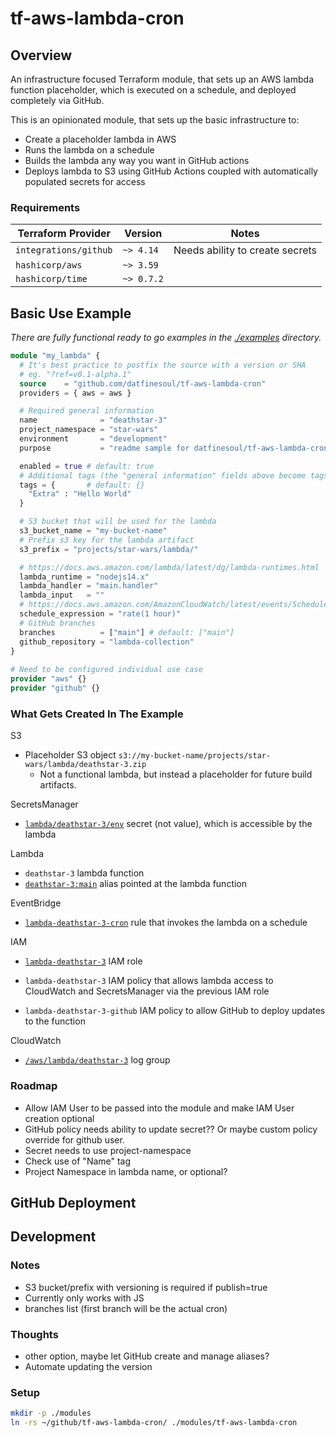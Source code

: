 # tf-aws-lambda-cron

## Overview

An infrastructure focused Terraform module, that sets up an AWS lambda function placeholder, which is executed on a schedule, and deployed completely via GitHub.

This is an opinionated module, that sets up the basic infrastructure to:

- Create a placeholder lambda in AWS
- Runs the lambda on a schedule
- Builds the lambda any way you want in GitHub actions
- Deploys lambda to S3 using GitHub Actions coupled with automatically populated secrets for access

### Requirements

| Terraform Provider    | Version    | Notes                           |
| --------------------- | ---------- | ------------------------------- |
| `integrations/github` | `~> 4.14`  | Needs ability to create secrets |
| `hashicorp/aws`       | `~> 3.59`  |                                 |
| `hashicorp/time`      | `~> 0.7.2` |                                 |

## Basic Use Example

*There are fully functional ready to go examples in the [./examples](./examples) directory.*

```terraform
module "my_lambda" {
  # It's best practice to postfix the source with a version or SHA
  # eg. "?ref=v0.1-alpha.1"
  source    = "github.com/datfinesoul/tf-aws-lambda-cron"
  providers = { aws = aws }

  # Required general information
  name              = "deathstar-3"
  project_namespace = "star-wars"
  environment       = "development"
  purpose           = "readme sample for datfinesoul/tf-aws-lambda-cron"

  enabled = true # default: true
  # Additional tags (the "general information" fields above become tags by default)
  tags = {       # default: {}
    "Extra" : "Hello World"
  }

  # S3 bucket that will be used for the lambda
  s3_bucket_name = "my-bucket-name"
  # Prefix s3 key for the lambda artifact
  s3_prefix = "projects/star-wars/lambda/"

  # https://docs.aws.amazon.com/lambda/latest/dg/lambda-runtimes.html
  lambda_runtime = "nodejs14.x"
  lambda_handler = "main.handler"
  lambda_input   = ""
  # https://docs.aws.amazon.com/AmazonCloudWatch/latest/events/ScheduledEvents.html
  schedule_expression = "rate(1 hour)"
  # GitHub branches
  branches          = ["main"] # default: ["main"]
  github_repository = "lambda-collection"
}
    
# Need to be configured individual use case
provider "aws" {}
provider "github" {}
```

### What Gets Created In The Example

S3

- Placeholder S3 object `s3://my-bucket-name/projects/star-wars/lambda/deathstar-3.zip`
  - Not a functional lambda, but instead a placeholder for future build artifacts.

SecretsManager

- [`lambda/deathstar-3/env`](https://ap-northeast-1.console.aws.amazon.com/secretsmanager/home?region=ap-northeast-1#!/secret?name=lambda%2Fdeathstar-3%2Fenv) secret (not value), which is accessible by the lambda

Lambda

- `deathstar-3` lambda function
- [`deathstar-3:main`](https://ap-northeast-1.console.aws.amazon.com/lambda/home?region=ap-northeast-1#/functions/deathstar-3?tab=versions) alias pointed at the lambda function

EventBridge

- [`lambda-deathstar-3-cron`](https://ap-northeast-1.console.aws.amazon.com/events/home?region=ap-northeast-1#/eventbus/default/rules/lambda-deathstar-3-cron) rule that invokes the lambda on a schedule

IAM

- [`lambda-deathstar-3`](https://console.aws.amazon.com/iam/home#/roles/lambda-deathstar-3) IAM role

- `lambda-deathstar-3` IAM policy that allows lambda access to CloudWatch and SecretsManager via the previous IAM role
- `lambda-deathstar-3-github` IAM policy to allow GitHub to deploy updates to the function

CloudWatch

- [`/aws/lambda/deathstar-3`](https://ap-northeast-1.console.aws.amazon.com/cloudwatch/home?region=ap-northeast-1#logsV2:log-groups/log-group/$252Faws$252Flambda$252Fdeathstar-3) log group

### Roadmap

- Allow IAM User to be passed into the module and make IAM User creation optional
- GitHub policy needs ability to update secret??  Or maybe custom policy override for github user.
- Secret needs to use project-namespace
- Check use of "Name" tag
- Project Namespace in lambda name, or optional?

## GitHub Deployment

## Development

### Notes

- S3 bucket/prefix with versioning is required if publish=true
- Currently only works with JS
- branches list (first branch will be the actual cron)

### Thoughts

- other option, maybe let GitHub create and manage aliases? 
- Automate updating the version

### Setup

```bash
mkdir -p ./modules
ln -rs ~/github/tf-aws-lambda-cron/ ./modules/tf-aws-lambda-cron
```

